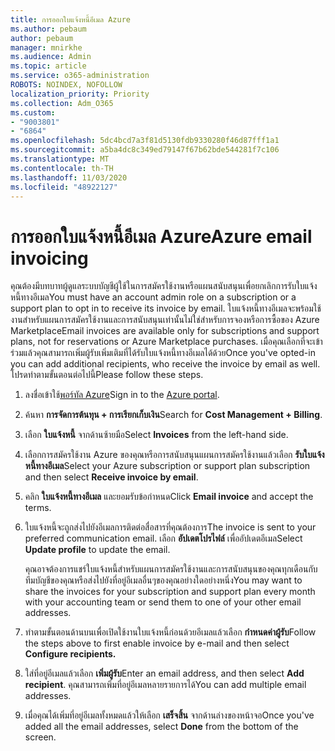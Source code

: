 ```yaml
---
title: การออกใบแจ้งหนี้อีเมล Azure
ms.author: pebaum
author: pebaum
manager: mnirkhe
ms.audience: Admin
ms.topic: article
ms.service: o365-administration
ROBOTS: NOINDEX, NOFOLLOW
localization_priority: Priority
ms.collection: Adm_O365
ms.custom:
- "9003801"
- "6864"
ms.openlocfilehash: 5dc4bcd7a3f81d5130fdb9330280f46d87fff1a1
ms.sourcegitcommit: a5ba4dc8c349ed79147f67b62bde544281f7c106
ms.translationtype: MT
ms.contentlocale: th-TH
ms.lasthandoff: 11/03/2020
ms.locfileid: "48922127"
---
```

# <a name="azure-email-invoicing"></a><span data-ttu-id="93240-102">การออกใบแจ้งหนี้อีเมล Azure</span><span class="sxs-lookup"><span data-stu-id="93240-102">Azure email invoicing</span></span>

<span data-ttu-id="93240-103">คุณต้องมีบทบาทผู้ดูแลระบบบัญชีผู้ใช้ในการสมัครใช้งานหรือแผนสนับสนุนเพื่อยกเลิกการรับใบแจ้งหนี้ทางอีเมล</span><span class="sxs-lookup"><span data-stu-id="93240-103">You must have an account admin role on a subscription or a support plan to opt in to receive its invoice by email.</span></span> <span data-ttu-id="93240-104">ใบแจ้งหนี้ทางอีเมลจะพร้อมใช้งานสำหรับแผนการสมัครใช้งานและการสนับสนุนเท่านั้นไม่ใช่สำหรับการจองหรือการซื้อของ Azure Marketplace</span><span class="sxs-lookup"><span data-stu-id="93240-104">Email invoices are available only for subscriptions and support plans, not for reservations or Azure Marketplace purchases.</span></span> <span data-ttu-id="93240-105">เมื่อคุณเลือกที่จะเข้าร่วมแล้วคุณสามารถเพิ่มผู้รับเพิ่มเติมที่ได้รับใบแจ้งหนี้ทางอีเมลได้ด้วย</span><span class="sxs-lookup"><span data-stu-id="93240-105">Once you've opted-in you can add additional recipients, who receive the invoice by email as well.</span></span> <span data-ttu-id="93240-106">โปรดทำตามขั้นตอนต่อไปนี้</span><span class="sxs-lookup"><span data-stu-id="93240-106">Please follow these steps.</span></span>

1. <span data-ttu-id="93240-107">ลงชื่อเข้าใช้[พอร์ทัล Azure](https://portal.azure.com/)</span><span class="sxs-lookup"><span data-stu-id="93240-107">Sign in to the [Azure portal](https://portal.azure.com/).</span></span>
2. <span data-ttu-id="93240-108">ค้นหา **การจัดการต้นทุน + การเรียกเก็บเงิน**</span><span class="sxs-lookup"><span data-stu-id="93240-108">Search for **Cost Management + Billing**.</span></span>
3. <span data-ttu-id="93240-109">เลือก **ใบแจ้งหนี้** จากด้านซ้ายมือ</span><span class="sxs-lookup"><span data-stu-id="93240-109">Select **Invoices** from the left-hand side.</span></span>
4. <span data-ttu-id="93240-110">เลือกการสมัครใช้งาน Azure ของคุณหรือการสนับสนุนแผนการสมัครใช้งานแล้วเลือก **รับใบแจ้งหนี้ทางอีเมล**</span><span class="sxs-lookup"><span data-stu-id="93240-110">Select your Azure subscription or support plan subscription and then select **Receive invoice by email**.</span></span>
5. <span data-ttu-id="93240-111">คลิก **ใบแจ้งหนี้ทางอีเมล** และยอมรับข้อกำหนด</span><span class="sxs-lookup"><span data-stu-id="93240-111">Click **Email invoice** and accept the terms.</span></span>
6. <span data-ttu-id="93240-112">ใบแจ้งหนี้จะถูกส่งไปยังอีเมลการติดต่อสื่อสารที่คุณต้องการ</span><span class="sxs-lookup"><span data-stu-id="93240-112">The invoice is sent to your preferred communication email.</span></span> <span data-ttu-id="93240-113">เลือก **อัปเดตโปรไฟล์** เพื่ออัปเดตอีเมล</span><span class="sxs-lookup"><span data-stu-id="93240-113">Select **Update profile** to update the email.</span></span>  

    <span data-ttu-id="93240-114">คุณอาจต้องการแชร์ใบแจ้งหนี้สำหรับแผนการสมัครใช้งานและการสนับสนุนของคุณทุกเดือนกับทีมบัญชีของคุณหรือส่งไปยังที่อยู่อีเมลอื่นๆของคุณอย่างใดอย่างหนึ่ง</span><span class="sxs-lookup"><span data-stu-id="93240-114">You may want to share the invoices for your subscription and support plan every month with your accounting team or send them to one of your other email addresses.</span></span>  

7. <span data-ttu-id="93240-115">ทำตามขั้นตอนด้านบนเพื่อเปิดใช้งานใบแจ้งหนี้ก่อนด้วยอีเมลแล้วเลือก  **กำหนดค่าผู้รับ**</span><span class="sxs-lookup"><span data-stu-id="93240-115">Follow the steps above to first enable invoice by e-mail and then select  **Configure recipients.**</span></span>
8. <span data-ttu-id="93240-116">ใส่ที่อยู่อีเมลแล้วเลือก **เพิ่มผู้รับ**</span><span class="sxs-lookup"><span data-stu-id="93240-116">Enter an email address, and then select **Add recipient**.</span></span> <span data-ttu-id="93240-117">คุณสามารถเพิ่มที่อยู่อีเมลหลายรายการได้</span><span class="sxs-lookup"><span data-stu-id="93240-117">You can add multiple email addresses.</span></span>
9. <span data-ttu-id="93240-118">เมื่อคุณได้เพิ่มที่อยู่อีเมลทั้งหมดแล้วให้เลือก **เสร็จสิ้น** จากด้านล่างของหน้าจอ</span><span class="sxs-lookup"><span data-stu-id="93240-118">Once you've added all the email addresses, select **Done** from the bottom of the screen.</span></span>
